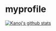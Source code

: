 # myprofile
[![Kanoj's github stats](https://github-readme-stats.vercel.app/api?username=roguejedi1)](https://github.com/roguejedi1/github-readme-stats)
